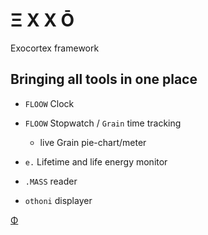 # Ξ X X Ō
Exocortex framework

## Bringing all tools in one place
  * `FLOOW` Clock
  * `FLOOW` Stopwatch / `Grain` time tracking
    - live Grain pie-chart/meter
  * `e.` Lifetime and life energy monitor
  
  * `.MASS` reader
  * `othoni` displayer
  
 [Φ](http://noizhardware.com "noizHARDWARE")
